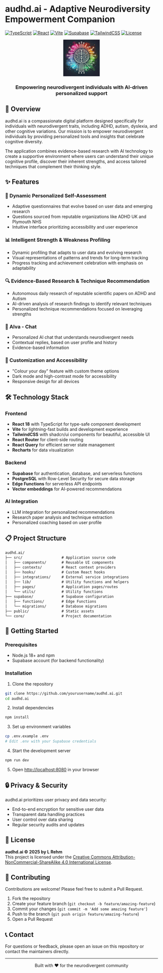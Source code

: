 # audhd.ai - Adaptive Neurodiversity Empowerment Companion

[![TypeScript](https://img.shields.io/badge/TypeScript-4.9.5-blue.svg)](https://www.typescriptlang.org/)
[![React](https://img.shields.io/badge/React-18.3.1-blue.svg)](https://reactjs.org/)
[![Vite](https://img.shields.io/badge/Vite-5.4.19-brightgreen.svg)](https://vitejs.dev/)
[![Supabase](https://img.shields.io/badge/Supabase-2.49.4-green.svg)](https://supabase.io/)
[![TailwindCSS](https://img.shields.io/badge/Tailwind-3.4.11-blueviolet.svg)](https://tailwindcss.com/)
[![License](https://img.shields.io/badge/License-CC%20BY--NC--SA%204.0-lightgrey.svg)](https://creativecommons.org/licenses/by-nc-sa/4.0/)

<div align="center">
  <img src="/public/lovable-uploads/7ad3926c-6b1e-49e0-8dc6-5430f621384e.png" alt="audhd.ai logo" width="120" />
  <h3>Empowering neurodivergent individuals with AI-driven personalized support</h3>
</div>

## 🌟 Overview

audhd.ai is a compassionate digital platform designed specifically for individuals with neurodivergent traits, including ADHD, autism, dyslexia, and other cognitive variations. Our mission is to empower neurodivergent individuals by providing personalized tools and insights that celebrate cognitive diversity.

The application combines evidence-based research with AI technology to create a supportive environment where users can understand their unique cognitive profile, discover their inherent strengths, and access tailored techniques that complement their thinking style.

## ✨ Features

### 🧠 Dynamic Personalized Self-Assessment
- Adaptive questionnaires that evolve based on user data and emerging research
- Questions sourced from reputable organizations like ADHD UK and Plymouth NHS
- Intuitive interface prioritizing accessibility and user experience

### 📊 Intelligent Strength & Weakness Profiling
- Dynamic profiling that adapts to user data and evolving research
- Visual representations of patterns and trends for long-term tracking
- Progress tracking and achievement celebration with emphasis on adaptability

### 🔍 Evidence-Based Research & Technique Recommendation
- Autonomous daily research of reputable scientific papers on ADHD and Autism
- AI-driven analysis of research findings to identify relevant techniques
- Personalized technique recommendations focused on leveraging strengths

### 💬 AIva - Chat
- Personalized AI chat that understands neurodivergent needs
- Contextual replies, based on user profile and history
- Evidence-based information

### 🎨 Customization and Accessibility
- "Colour your day" feature with custom theme options
- Dark mode and high-contrast mode for accessibility
- Responsive design for all devices

## 🛠️ Technology Stack

### Frontend
- **React 18** with TypeScript for type-safe component development
- **Vite** for lightning-fast builds and development experience
- **TailwindCSS** with shadcn/ui components for beautiful, accessible UI
- **React Router** for client-side routing
- **React Query** for efficient server state management
- **Recharts** for data visualization

### Backend
- **Supabase** for authentication, database, and serverless functions
- **PostgreSQL** with Row-Level Security for secure data storage
- **Edge Functions** for serverless API endpoints
- **Vector embeddings** for AI-powered recommendations

### AI Integration
- LLM integration for personalized recommendations
- Research paper analysis and technique extraction
- Personalized coaching based on user profile

## 📋 Project Structure

```
audhd.ai/
├── src/                  # Application source code
│   ├── components/       # Reusable UI components
│   ├── contexts/         # React context providers
│   ├── hooks/            # Custom React hooks
│   ├── integrations/     # External service integrations
│   ├── lib/              # Utility functions and helpers
│   ├── pages/            # Application pages/routes
│   └── utils/            # Utility functions
├── supabase/             # Supabase configuration
│   ├── functions/        # Edge Functions
│   └── migrations/       # Database migrations
├── public/               # Static assets
└── core/                 # Project documentation
```

## 🚀 Getting Started

### Prerequisites
- Node.js 18+ and npm
- Supabase account (for backend functionality)

### Installation

1. Clone the repository
```bash
git clone https://github.com/yourusername/audhd.ai.git
cd audhd.ai
```

2. Install dependencies
```bash
npm install
```

3. Set up environment variables
```bash
cp .env.example .env
# Edit .env with your Supabase credentials
```

4. Start the development server
```bash
npm run dev
```

5. Open [http://localhost:8080](http://localhost:8080) in your browser

## 🔒 Privacy & Security

audhd.ai prioritizes user privacy and data security:

- End-to-end encryption for sensitive user data
- Transparent data handling practices
- User control over data sharing
- Regular security audits and updates

## 📄 License

**audhd.ai © 2025 by L Rehm**  
This project is licensed under the [Creative Commons Attribution-NonCommercial-ShareAlike 4.0 International License](https://creativecommons.org/licenses/by-nc-sa/4.0/legalcode).

## 🤝 Contributing

Contributions are welcome! Please feel free to submit a Pull Request.

1. Fork the repository
2. Create your feature branch (`git checkout -b feature/amazing-feature`)
3. Commit your changes (`git commit -m 'Add some amazing feature'`)
4. Push to the branch (`git push origin feature/amazing-feature`)
5. Open a Pull Request

## 📞 Contact

For questions or feedback, please open an issue on this repository or contact the maintainers directly.

---

<div align="center">
  <p>Built with ❤️ for the neurodivergent community</p>
</div>